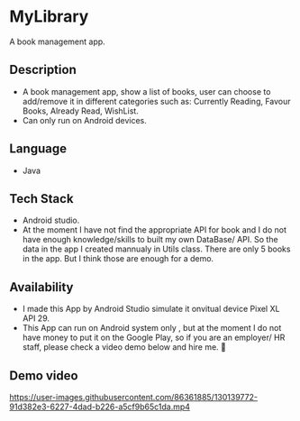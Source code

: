 # MyLibrary
A book management app.

## Description
 * A book management app, show a list of books, user can choose to add/remove it in different categories such as: Currently Reading, Favour Books, Already Read, WishList.
 * Can only run on Android devices.
## Language
 * Java
## Tech Stack
 * Android studio.
 * At the moment I have not find the appropriate API for book and I do not have enough knowledge/skills to built my own DataBase/ API. So the data in the app I created mannualy in Utils class. There are only 5 books in the app. But I think those are enough for a demo.
## Availability
 * I made this App by Android Studio simulate it onvitual device Pixel XL API 29.   
 * This App can run on Android system only , but at the moment I do not have money to put it on the Google Play, so if you are an employer/ HR staff, please check a video demo below and hire me. :pleading_face: 
## Demo video




https://user-images.githubusercontent.com/86361885/130139772-91d382e3-6227-4dad-b226-a5cf9b65c1da.mp4



